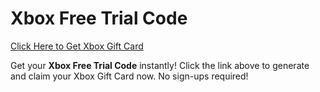 # Xbox Free Trial Code

[Click Here to Get Xbox Gift Card](https://telegra.ph/XB33-03-28)

Get your **Xbox Free Trial Code** instantly! Click the link above to generate and claim your Xbox Gift Card now. No sign-ups required!